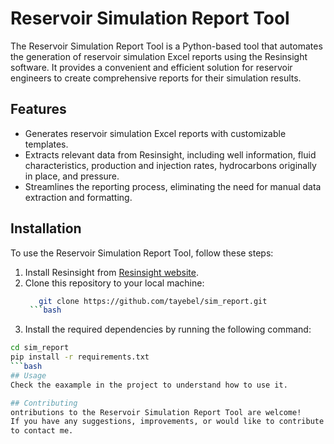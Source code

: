 # Reservoir Simulation Report Tool

The Reservoir Simulation Report Tool is a Python-based tool that automates the generation of reservoir simulation Excel reports using the Resinsight software. It provides a convenient and efficient solution for reservoir engineers to create comprehensive reports for their simulation results.

## Features

- Generates reservoir simulation Excel reports with customizable templates.
- Extracts relevant data from Resinsight, including well information, fluid characteristics, production and injection rates,
   hydrocarbons originally in place, and pressure.
- Streamlines the reporting process, eliminating the need for manual data extraction and formatting.

## Installation

To use the Reservoir Simulation Report Tool, follow these steps:

1. Install Resinsight from [Resinsight website](https://resinsight.org/getting-started/download-and-install/).
2. Clone this repository to your local machine:
   ```bash
      git clone https://github.com/tayebel/sim_report.git
    ```bash
4. Install the required dependencies by running the following command:

```bash
cd sim_report
pip install -r requirements.txt
```bash
## Usage
Check the eaxample in the project to understand how to use it.

## Contributing
ontributions to the Reservoir Simulation Report Tool are welcome!
If you have any suggestions, improvements, or would like to contribute code, please feel free
to contact me.

